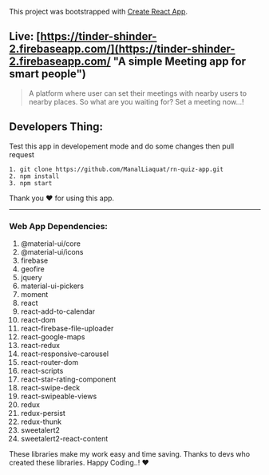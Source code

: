 This project was bootstrapped with [Create React App](https://github.com/facebook/create-react-app).

## Live: [https://tinder-shinder-2.firebaseapp.com/](https://tinder-shinder-2.firebaseapp.com/ "A simple Meeting app for smart people")

> A platform where user can set their meetings with nearby users to nearby places. So what are you waiting for? Set a meeting now...!

## Developers Thing:
Test this app in developement mode and do some changes then pull request

    1. git clone https://github.com/ManalLiaquat/rn-quiz-app.git
    2. npm install
    3. npm start
Thank you ❤ for using this app.


___
### Web App Dependencies:

 1. @material-ui/core
 2. @material-ui/icons
 3. firebase
 4. geofire
 5. jquery
 6. material-ui-pickers
 7. moment
 8. react
 9. react-add-to-calendar
 10. react-dom
 11. react-firebase-file-uploader
 12. react-google-maps
 13. react-redux
 14. react-responsive-carousel
 15. react-router-dom
 16. react-scripts
 17. react-star-rating-component
 18. react-swipe-deck
 19. react-swipeable-views
 20. redux
 21. redux-persist
 22. redux-thunk
 23. sweetalert2
 24. sweetalert2-react-content
 
 These libraries make my work easy and time saving.  Thanks to devs who created these libraries.
 Happy Coding..! ❤